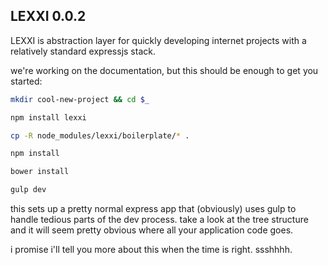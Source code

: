 ## LEXXI 0.0.2

LEXXI is abstraction layer for quickly developing internet projects with a relatively standard expressjs stack.

we're working on the documentation, but this should be enough to get you started:

```bash
mkdir cool-new-project && cd $_
```
```bash
npm install lexxi
```
```bash
cp -R node_modules/lexxi/boilerplate/* .
```
```bash
npm install
```
```bash
bower install
```
```bash
gulp dev
```

this sets up a pretty normal express app that (obviously) uses gulp to handle tedious parts of the dev process. take a look at the tree structure and it will seem pretty obvious where all your application code goes.

i promise i'll tell you more about this when the time is right. ssshhhh.
